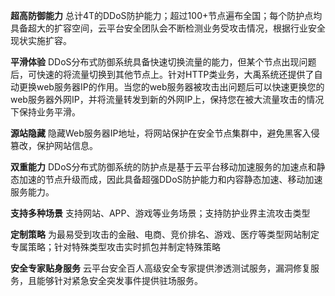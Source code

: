 **超高防御能力**
总计4T的DDoS防护能力；超过100+节点遍布全国；每个防护点均具备超大的扩容空间，云平台安全团队会不断检测业务受攻击情况，根据行业安全现状实施扩容。

**平滑体验**
DDoS分布式防御系统具备快速切换流量的能力，但某个节点出现问题后，可快速的将流量切换到其他节点上。针对HTTP类业务，大禹系统还提供了自动更换web服务器IP的作用。当您的web服务器被攻击出问题后可以快速更换您的web服务器外网IP，并将流量转发到新的外网IP上，保持您在被大流量攻击的情况下保持业务平滑。

**源站隐藏**
隐藏Web服务器IP地址，将网站保护在安全节点集群中，避免黑客入侵篡改，保护网站信息。

**双重能力**
DDoS分布式防御系统的防护点是基于云平台移动加速服务的加速点和静态加速的节点升级而成，因此具备超强DDoS防护能力和内容静态加速、移动加速服务能力。

**支持多种场景**
支持网站、APP、游戏等业务场景；支持防护业界主流攻击类型

**定制策略**
为最易受到攻击的金融、电商、竞价排名、游戏、医疗等类型网站制定专属策略；针对特殊类型攻击实时抓包并制定特殊策略

**安全专家贴身服务**
云平台安全百人高级安全专家提供渗透测试服务，漏洞修复服务，且能够针对紧急安全突发事件提供驻场服务。
